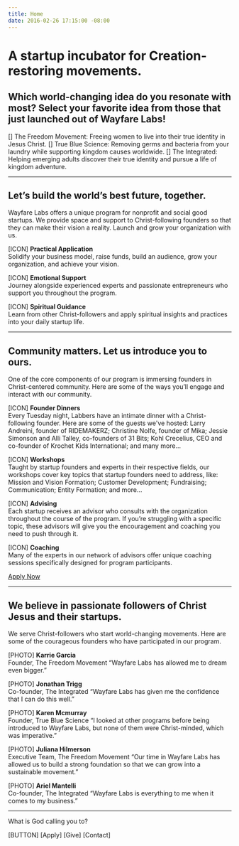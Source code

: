 ```yaml
---
title: Home
date: 2016-02-26 17:15:00 -08:00
---
```


# A startup incubator for Creation-restoring movements.

## Which world-changing idea do you resonate with most? Select your favorite idea from those that just launched out of Wayfare Labs!

\[\] The Freedom Movement: Freeing women to live into their true identity in Jesus Christ.
\[\] True Blue Science: Removing germs and bacteria from your laundry while supporting kingdom causes worldwide.
\[\] The Integrated: Helping emerging adults discover their true identity and pursue a life of kingdom adventure.

---

## Let’s build the world’s best future, together.

Wayfare Labs offers a unique program for nonprofit and social good startups. We provide space and support to Christ-following founders so that they can make their vision a reality. Launch and grow your organization with us.

\[ICON\]
**Practical Application**\
Solidify your business model, raise funds, build an audience, grow your organization, and achieve your vision.

\[ICON\]
**Emotional Support**\
Journey alongside experienced experts and passionate entrepreneurs who support you throughout the program.

\[ICON\]
**Spiritual Guidance**\
Learn from other Christ-followers and apply spiritual insights and practices into your daily startup life.

----

## Community matters. Let us introduce you to ours.

One of the core components of our program is immersing founders in Christ-centered community. Here are some of the ways you’ll engage and interact with our community.

[ICON]
**Founder Dinners**  
Every Tuesday night, Labbers have an intimate dinner with a Christ-following founder. Here are some of the guests we've hosted: Larry Andreini, founder of RIDEMAKERZ; Christine Nolfe, founder of Mika; Jessie Simonson and Alli Talley, co-founders of 31 Bits; Kohl Crecelius, CEO and co-founder of Krochet Kids International; and many more…

[ICON]
**Workshops**  
Taught by startup founders and experts in their respective fields, our workshops cover key topics that startup founders need to address, like:
Mission and Vision Formation; Customer Development; Fundraising; Communication; Entity Formation; and more… 

[ICON]
**Advising**  
Each startup receives an advisor who consults with the organization throughout the course of the program. If you’re struggling with a specific topic, these advisors will give you the encouragement and coaching you need to push through it.

[ICON]
**Coaching**  
Many of the experts in our network of advisors offer unique coaching sessions specifically designed for program participants.

[Apply Now](/apply)

----

## We believe in passionate followers of Christ Jesus and their startups.

We serve Christ-followers who start world-changing movements. Here are some of the courageous founders who have participated in our program.

[PHOTO]
**Karrie Garcia**  
Founder, The Freedom Movement
“Wayfare Labs has allowed me to dream even bigger.”

[PHOTO]
**Jonathan Trigg**  
Co-founder, The Integrated
“Wayfare Labs has given me the confidence that I can do this well.”

[PHOTO]
**Karen Mcmurray**  
Founder, True Blue Science
“I looked at other programs before being introduced to Wayfare Labs, but none of them were Christ-minded, which was imperative.”

[PHOTO]
**Juliana Hilmerson**  
Executive Team, The Freedom Movement
“Our time in Wayfare Labs has allowed us to build a strong foundation so that we can grow into a sustainable movement.”

[PHOTO]
**Ariel Mantelli**  
Co-founder, The Integrated
“Wayfare Labs is everything to me when it comes to my business.”

----

What is God calling you to?

[BUTTON]
[Apply] [Give] [Contact]